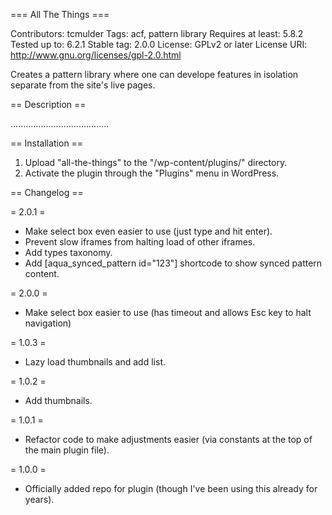 === All The Things ===

Contributors: tcmulder
Tags: acf, pattern library
Requires at least: 5.8.2
Tested up to: 6.2.1
Stable tag: 2.0.0
License: GPLv2 or later
License URI: http://www.gnu.org/licenses/gpl-2.0.html

Creates a pattern library where one can develope features in isolation separate from the site's live pages.

== Description ==

.......................................

== Installation ==

1. Upload "all-the-things" to the "/wp-content/plugins/" directory.
2. Activate the plugin through the "Plugins" menu in WordPress.

== Changelog ==

= 2.0.1 =

- Make select box even easier to use (just type and hit enter).
- Prevent slow iframes from halting load of other iframes.
- Add types taxonomy.
- Add [aqua_synced_pattern id="123"] shortcode to show synced pattern content.

= 2.0.0 =

- Make select box easier to use (has timeout and allows Esc key to halt navigation)

= 1.0.3 =

- Lazy load thumbnails and add list.

= 1.0.2 =

-   Add thumbnails.

= 1.0.1 =

-   Refactor code to make adjustments easier (via constants at the top of the main plugin file).

= 1.0.0 =

-   Officially added repo for plugin (though I've been using this already for years).
